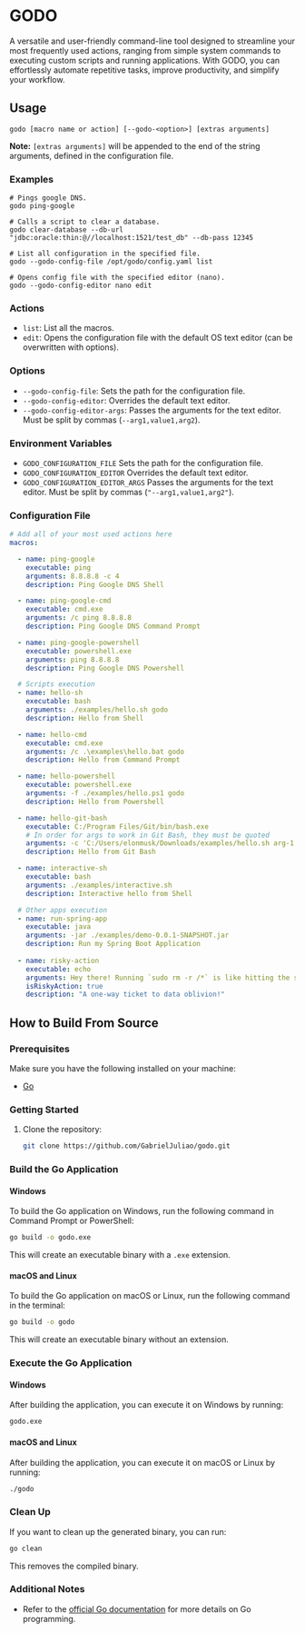 
# GODO

A versatile and user-friendly command-line tool designed to streamline your most frequently used actions, ranging from simple system commands to executing custom scripts and running applications. With GODO, you can effortlessly automate repetitive tasks, improve productivity, and simplify your workflow.

## Usage

```shell
godo [macro name or action] [--godo-<option>] [extras arguments]
```

**Note:**
`[extras arguments]` will be appended to the end of the string arguments, defined in the configuration file.

### Examples

```shell
# Pings google DNS.
godo ping-google

# Calls a script to clear a database.
godo clear-database --db-url "jdbc:oracle:thin:@//localhost:1521/test_db" --db-pass 12345

# List all configuration in the specified file.
godo --godo-config-file /opt/godo/config.yaml list

# Opens config file with the specified editor (nano).
godo --godo-config-editor nano edit
```

### Actions

- `list`: List all the macros.
- `edit`: Opens the configuration file with the default OS text editor (can be overwritten with options).

### Options

- `--godo-config-file`: Sets the path for the configuration file.
- `--godo-config-editor`: Overrides the default text editor.
- `--godo-config-editor-args`: Passes the arguments for the text editor. Must be split by commas (`--arg1,value1,arg2`).

### Environment Variables

- `GODO_CONFIGURATION_FILE`  Sets the path for the configuration file.
- `GODO_CONFIGURATION_EDITOR` Overrides the default text editor.
- `GODO_CONFIGURATION_EDITOR_ARGS` Passes the arguments for the text editor. Must be split by commas (`"--arg1,value1,arg2"`).

### Configuration File

```yaml
# Add all of your most used actions here
macros:

  - name: ping-google
    executable: ping
    arguments: 8.8.8.8 -c 4
    description: Ping Google DNS Shell

  - name: ping-google-cmd
    executable: cmd.exe
    arguments: /c ping 8.8.8.8
    description: Ping Google DNS Command Prompt

  - name: ping-google-powershell
    executable: powershell.exe
    arguments: ping 8.8.8.8
    description: Ping Google DNS Powershell

  # Scripts execution
  - name: hello-sh
    executable: bash
    arguments: ./examples/hello.sh godo
    description: Hello from Shell

  - name: hello-cmd
    executable: cmd.exe
    arguments: /c .\examples\hello.bat godo
    description: Hello from Command Prompt

  - name: hello-powershell
    executable: powershell.exe
    arguments: -f ./examples/hello.ps1 godo
    description: Hello from Powershell

  - name: hello-git-bash
    executable: C:/Program Files/Git/bin/bash.exe
    # In order for args to work in Git Bash, they must be quoted
    arguments: -c 'C:/Users/elonmusk/Downloads/examples/hello.sh arg-1 arg-2 arg-3' 
    description: Hello from Git Bash

  - name: interactive-sh
    executable: bash
    arguments: ./examples/interactive.sh
    description: Interactive hello from Shell

  # Other apps execution
  - name: run-spring-app
    executable: java
    arguments: -jar ./examples/demo-0.0.1-SNAPSHOT.jar
    description: Run my Spring Boot Application
  
  - name: risky-action
    executable: echo
    arguments: Hey there! Running `sudo rm -r /*` is like hitting the self-destruct button on your computer!
    isRiskyAction: true
    description: "A one-way ticket to data oblivion!"
```

## How to Build From Source

### Prerequisites

Make sure you have the following installed on your machine:

- [Go](https://golang.org/doc/install)

### Getting Started

1. Clone the repository:

    ```bash
    git clone https://github.com/GabrielJuliao/godo.git
    ```

### Build the Go Application

#### Windows

To build the Go application on Windows, run the following command in Command Prompt or PowerShell:

```bash
go build -o godo.exe
```

This will create an executable binary with a `.exe` extension.

#### macOS and Linux

To build the Go application on macOS or Linux, run the following command in the terminal:

```bash
go build -o godo
```

This will create an executable binary without an extension.

### Execute the Go Application

#### Windows

After building the application, you can execute it on Windows by running:

```bash
godo.exe
```

#### macOS and Linux

After building the application, you can execute it on macOS or Linux by running:

```bash
./godo
```

### Clean Up

If you want to clean up the generated binary, you can run:

```bash
go clean
```

This removes the compiled binary.

### Additional Notes

- Refer to the [official Go documentation](https://golang.org/doc/) for more details on Go programming.